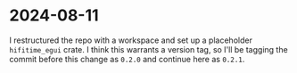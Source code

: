 # 2024-08-11

I restructured the repo with a workspace and set up a placeholder `hifitime_egui` crate. I think this warrants a version
tag, so I'll be tagging the commit before this change as `0.2.0` and continue here as `0.2.1`.
